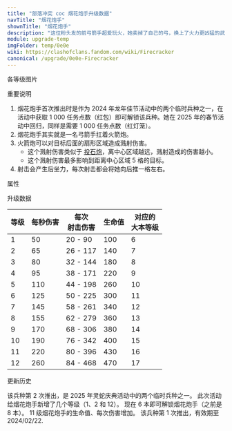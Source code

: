 ```yaml
---
title: "部落冲突 coc 烟花炮手升级数据"
navTitle: "烟花炮手"
shownTitle: "烟花炮手"
description: "这位粉头发的前弓箭手超爱玩火，她卖掉了自己的弓，换上了火力更凶猛的武器。烟花炮手会向离她最近的目标发射威力巨大、效果华丽的烟花，但每次攻击的后坐力会使她略微后退。她可以让农历新年的夜空变得绚丽多彩，但要记得别在她周围留下任何可燃物。"
module: upgrade-temp
imgFolder: temp/0e0e
wiki: https://clashofclans.fandom.com/wiki/Firecracker
canonical: /upgrade/0e0e-Firecracker
---
```


<UnitInfo :folder="$frontmatter.imgFolder" imgSrc="Firecracker_info.png" :imgAlt="$frontmatter.navTitle" :description="$frontmatter.description" />

<SmallTitle>各等级图片</SmallTitle>

<Panel>
    <UnitImgGroup :folder="$frontmatter.imgFolder">
        <UnitImg imgTitle="所有等级" imgSrc="Firecracker1.png" />
    </UnitImgGroup>
</Panel>

<SmallTitle>重要说明</SmallTitle>

1. 烟花炮手首次推出时是作为 2024 年龙年佳节活动中的两个临时兵种之一，在活动中获取 1 000 任务点数（红包）即可解锁该兵种。她在 2025 年的春节活动中回归，同样是需要 1 000 任务点数（红灯笼）。
2. 烟花炮手其实就是一名弓箭手扛着火箭炮。
3. 火箭炮可以对目标后面的扇形区域造成溅射伤害。
   - 这个溅射伤害类似于 [投石炮](/upgrade/030e-Scattershot)，离中心区域越远，溅射造成的伤害越小。
   - 这个溅射伤害最多影响到距离中心区域 5 格的目标。
4. 射击会产生后坐力，每次射击都会将她向后推一格左右。

<SmallTitle>属性</SmallTitle>

<UnitProperties>
    <UnitProperty pKey="部队类型" pValue="地面远程单位" />
    <UnitProperty pKey="攻击偏好" pValue="无" />
    <UnitProperty pKey="伤害类型" pValue="范围伤害" />
    <UnitProperty pKey="炮弹的伤害半径" pValue="5 格" />
    <UnitProperty pKey="攻击的目标" pValue="地面和空中目标" />
    <UnitProperty pKey="占据人口" pValue="10" />
    <UnitProperty pKey="移动速度" pValue="2.5 格/秒" />
    <UnitProperty pKey="攻击速度" pValue="1.8 秒/次" />
    <UnitProperty pKey="攻击距离" pValue="6 格" />
    <UnitProperty pKey="所需训练营等级" pValue="1" />
    <UnitProperty pKey="所需大本等级" pValue="6" />
    <UnitProperty pKey="训练时间" pValue="60" trainingSystem="2022" />
</UnitProperties>

<SmallTitle>升级数据</SmallTitle>

<UnitTable>

| 等级 | 每秒伤害 | 每次<br>射击伤害 | 生命值 |对应的<br>大本等级|
| ---- |   ---   |        ---      |   ---  |        ----     |
|   1  |    50   |      20 - 90    |   100  |         6       |
|   2  |    65   |     26 - 117    |   140  |         7       |
|   3  |    80   |     32 - 144    |   180  |         8       |
|   4  |    95   |     38 - 171    |   220  |         9       |
|   5  |   110   |     44 - 198    |   260  |        10       |
|   6  |   125   |     50 - 225    |   300  |        11       |
|   7  |   145   |     58 - 261    |   340  |        12       |
|   8  |   155   |     62 - 279    |   360  |        13       |
|   9  |   170   |     68 - 306    |   380  |        14       |
|  10  |   190   |     76 - 342    |   400  |        15       |
|  11  |   220   |     80 - 396    |   430  |        16       |
|  12  |   260   |     84 - 468    |   470  |        17       |
</UnitTable>

<SmallTitle>更新历史</SmallTitle>

<Timeline>
    <TimelineItem date="2025/02/07">
        <TimelineRow>该兵种第 2 次推出，是 2025 年灵蛇庆典活动中的两个临时兵种之一。</TimelineRow>
        <TimelineRow>此次活动给烟花炮手新增了几个等级（1、2 和 12）。</TimelineRow>
        <TimelineRow>现在 6 本即可解锁烟花炮手（之前是 8 本）。</TimelineRow>
        <TimelineRow>11 级烟花炮手的生命值、每次伤害增加。</TimelineRow>
    </TimelineItem>
    <TimelineItem date="2024/02/08">
        <TimelineRow>该兵种第 1 次推出，有效期至 2024/02/22.</TimelineRow>
    </TimelineItem>
    <TimelineItem :historyBottom="true" />
</Timeline>